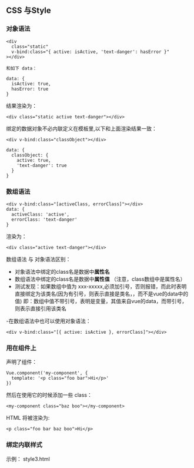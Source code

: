 ## CSS 与Style

### 对象语法

``` 
<div
  class="static"
  v-bind:class="{ active: isActive, 'text-danger': hasError }"
></div>

和如下 data：

data: {
  isActive: true,
  hasError: true
}
```
 
结果渲染为：


``` 
<div class="static active text-danger"></div>
```

绑定的数据对象不必内联定义在模板里,以下和上面渲染结果一致：

```
<div v-bind:class="classObject"></div>

data: {
  classObject: {
    active: true,
    'text-danger': true
  }
}
```

### 数组语法

```
<div v-bind:class="[activeClass, errorClass]"></div>
data: {
  activeClass: 'active',
  errorClass: 'text-danger'
}
```

渲染为：

```
<div class="active text-danger"></div>
```
数组语法 与 对象语法区别：

 - 对象语法中绑定的class名是数据中**属性名**  
 - 数组语法中绑定的class名是数据中**属性值** （注意，class数组中是属性名） 
 - 测试发现：如果数组中值为 xxx-xxxxx,必须加引号，否则报错，而此时表明直接绑定为该类名(因为有引号，则表示直接是类名，，而不是vue的data中的值)
  即：数组中值不带引号，表明是变量，其值来自vue的data，而带引号，则表示直接引用该类名


 -在数组语法中也可以使用对象语法：
 
```
<div v-bind:class="[{ active: isActive }, errorClass]"></div>

```


### 用在组件上

声明了组件：

```
Vue.component('my-component', {
  template: '<p class="foo bar">Hi</p>'
})
```

然后在使用它的时候添加一些 class：

```
<my-component class="baz boo"></my-component>
```


HTML 将被渲染为:

```
<p class="foo bar baz boo">Hi</p>
```

### 绑定内联样式

示例： style3.html



























